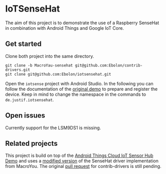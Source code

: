 # IoTSenseHat
The aim of this project is to demonstrate the use of a Raspberry SenseHat in combination with Android Things and Google IoT Core.

## Get started
Clone both project into the same directory.
```
git clone -b MacroYau-sensehat git@github.com:Ebolon/contrib-drivers.git
git clone git@github.com:Ebolon/iotsensehat.git
```
Open the `iotsense` project with Android Studio. In the following you can follow the documentation of the [original demo](https://github.com/androidthings/sensorhub-cloud-iot) to prepare and register the device. Keep in mind to change the namespace in the commands to `de.justif.iotsensehat`.

## Open issues
Currently support for the LSM9DS1 is missing.

## Related projects
This project is build on top of the [Android Things Cloud IoT Sensor Hub Demo](https://github.com/androidthings/sensorhub-cloud-iot) and uses a [modified version](https://github.com/Ebolon/contrib-drivers/tree/MacroYau-sensehat) of the SenseHat driver implementation from MacroYou. The original [pull request](https://github.com/androidthings/contrib-drivers/pull/24) for contrib-drivers is still pending.